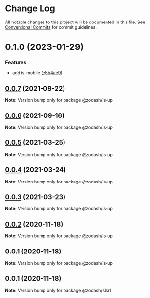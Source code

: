 # Change Log

All notable changes to this project will be documented in this file.
See [Conventional Commits](https://conventionalcommits.org) for commit guidelines.

# 0.1.0 (2023-01-29)


### Features

* add is-mobile ([e5b4ae9](https://github.com/zcorky/zodash/commit/e5b4ae99e2bd1d861fc29a77f53bea8cd813a967))





## [0.0.7](https://github.com/zcorky/zodash/compare/@zodash/is-up@0.0.6...@zodash/is-up@0.0.7) (2021-09-22)

**Note:** Version bump only for package @zodash/is-up

## [0.0.6](https://github.com/zcorky/zodash/compare/@zodash/is-up@0.0.5...@zodash/is-up@0.0.6) (2021-09-16)

**Note:** Version bump only for package @zodash/is-up

## [0.0.5](https://github.com/zcorky/zodash/compare/@zodash/is-up@0.0.4...@zodash/is-up@0.0.5) (2021-03-25)

**Note:** Version bump only for package @zodash/is-up

## [0.0.4](https://github.com/zcorky/zodash/compare/@zodash/is-up@0.0.3...@zodash/is-up@0.0.4) (2021-03-24)

**Note:** Version bump only for package @zodash/is-up

## [0.0.3](https://github.com/zcorky/zodash/compare/@zodash/is-up@0.0.2...@zodash/is-up@0.0.3) (2021-03-23)

**Note:** Version bump only for package @zodash/is-up

## [0.0.2](https://github.com/zcorky/zodash/compare/@zodash/is-up@0.0.1...@zodash/is-up@0.0.2) (2020-11-18)

**Note:** Version bump only for package @zodash/is-up

## 0.0.1 (2020-11-18)

**Note:** Version bump only for package @zodash/is-up

## 0.0.1 (2020-11-18)

**Note:** Version bump only for package @zodash/sha1
